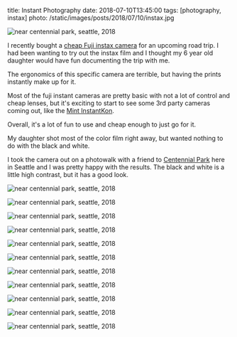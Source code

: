title: Instant Photography
date: 2018-07-10T13:45:00
tags: [photography, instax]
photo: /static/images/posts/2018/07/10/instax.jpg


![near centennial park, seattle, 2018](/static/images/posts/2018/07/10/instax.jpg)


I recently bought a [cheap Fuji instax camera](https://amzn.to/2znoG0p) for an upcoming road trip.  I had been wanting to try out the instax film and I thought my 6 year old daughter would have fun documenting the trip with me.

The ergonomics of this specific camera are terrible, but having the prints instantly make up for it.

Most of the fuji instant cameras are pretty basic with not a lot of control and cheap lenses, but it's exciting to start to see some 3rd party cameras coming out, like the [Mint InstantKon](https://mint-camera.com/about-instantkon-rf70/8/6751/7ba062720037b5113a1ffbc61e11fc79).

Overall, it's a lot of fun to use and cheap enough to just go for it.

My daughter shot most of the color film right away, but wanted nothing to do with the black and white.

I took the camera out on a photowalk with a friend to [Centennial Park](https://www.portseattle.org/places/centennial-park) here in Seattle and I was pretty happy with the results.  The black and white is a little high contrast, but it has a good look.


![near centennial park, seattle, 2018](/static/images/posts/2018/07/10/instax-100.jpg)

![near centennial park, seattle, 2018](/static/images/posts/2018/07/10/instax-101.jpg)

![near centennial park, seattle, 2018](/static/images/posts/2018/07/10/instax-102.jpg)

![near centennial park, seattle, 2018](/static/images/posts/2018/07/10/instax-103.jpg)

![near centennial park, seattle, 2018](/static/images/posts/2018/07/10/instax-104.jpg)

![near centennial park, seattle, 2018](/static/images/posts/2018/07/10/instax-105.jpg)

![near centennial park, seattle, 2018](/static/images/posts/2018/07/10/instax-106.jpg)

![near centennial park, seattle, 2018](/static/images/posts/2018/07/10/instax-107.jpg)

![near centennial park, seattle, 2018](/static/images/posts/2018/07/10/instax-108.jpg)

![near centennial park, seattle, 2018](/static/images/posts/2018/07/10/instax-109.jpg)

![near centennial park, seattle, 2018](/static/images/posts/2018/07/10/instax-110.jpg)

